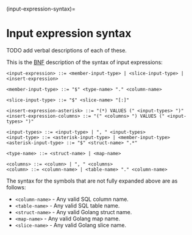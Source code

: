 (input-expression-syntax)=
# Input expression syntax

TODO add verbal descriptions of each of these.

This is the [BNF](https://en.wikipedia.org/wiki/Backus%E2%80%93Naur_form) description of the syntax of input expressions:

```bnf
<input-expression> ::= <member-input-type> | <slice-input-type> | <insert-expression>

<member-input-type> ::= "$" <type-name> "." <column-name>

<slice-input-type> ::= "$" <slice-name> "[:]"

<insert-expression-asterisk> ::= "(*) VALUES (" <input-types> ")"
<insert-expression-columns> ::= "(" <columns> ") VALUES (" <input-types> ")"

<input-types> ::= <input-type> | ", " <input-types>
<input-type> ::= <asterisk-input-type> | <member-input-type>
<asterisk-input-type> ::= "$" <struct-name> ".*"

<type-name> ::= <struct-name> | <map-name>

<columns> ::= <column> | ", " <columns>
<column> ::= <column-name> | <table-name> "." <column-name>
```

The syntax for the symbols that are not fully expanded above are as follows:
- `<column-name>` - Any valid SQL column name.
- `<table-name>` - Any valid SQL table name.
- `<struct-name>` - Any valid Golang struct name.
- `<map-name>` - Any valid Golang map name.
- `<slice-name>` - Any valid Golang slice name.

